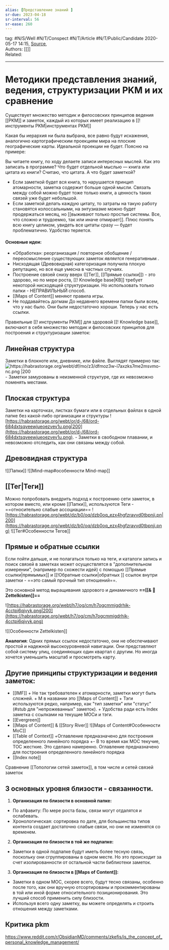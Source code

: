 ```yaml
---
alias: [Представление знаний ]  
sr-due: 2023-04-18
sr-interval: 56
sr-ease: 260
---
```

tag: #N/S/Well   #N/T/Conspect #N/T/Article  #N/T/Public/Candidate 
2020-05-17 14:15, [Source](https://ru.wikipedia.org/wiki/%D0%9F%D1%80%D0%B5%D0%B4%D1%81%D1%82%D0%B0%D0%B2%D0%BB%D0%B5%D0%BD%D0%B8%D0%B5_%D0%B7%D0%BD%D0%B0%D0%BD%D0%B8%D0%B9),  
Authors: [[]]   
Related:  

---

# Методики представления знаний, ведения, структуризации PKM и их сравнение
Существует множество методик и филосовских принципов ведения [[PKM]] и заметок, каждый из которых имеет реализацию в [[! инструменты PKM|инструментах PKM]]

Какая бы иерархия ни была выбрана, все равно будут искажения, аналогично картографическим проекциям мира на плоские географические карты. Идеальной проекции не будет. Поясню на примере:

Вы читаете книгу, по ходу делаете записи интересных мыслей. Как это записать в программе? Что будет отдельной мыслью — книга или цитата из книги? Считаю, что цитата. А что будет заметкой?

-   Если заметкой будет вся книга, то нарушается принцип атомарности, заметка содержит больше одной мысли. Связать между собой можно будет тоже только книги, а ценность таких связей уже будет небольшой.
-   Если заметкой делать каждую цитату, то затраты на такую работу становятся колоссальными, на энтузиазме можно будет продержаться месяц, но [[выживают только простые системы. Все, что сложно и трудоемко, так или иначе отмирает]]. Плюс понять всю книгу целиком, увидеть все цитаты сразу — будет проблематично. Удобство теряется.

#### Основные идеи:

- «Обработка»: реорганизация / повторное обобщение / переосмысление существующих заметок _является_ генеративным .
- Нисходящая (Древовидная) категоризация получила плохую репутацию, но все еще умесна в частных случаях.
- Построение связей снизу вверх ([[Тег]], [[Прямые ссылки]]) - это здорово, но по мере роста, [[! Knowledge base|KB]] требует некоторой нисходящей структуризации. Но использовать только папки - НЕПРАВИЛЬНЫЙ способ.
- [[Maps of Content]] меняют правила игры.
- Не поддавайтесь догмам
До недавнего времени папки были всем, что у нас было. Они были недостаточно хороши. Теперь у нас есть ссылки. 

Правильные [[! инструменты PKM]] для здоровой [[! Knowledge base]], включают в себя множество методик и филосовских принципов для построения и структуризации заметок:

## Линейная структура
Заметки в блокноте или, дневнике, или файле. Выглядят примерно так:
![https://habrastorage.org/webt/df/mo/z3/dfmoz3w-i7axzks7me2msvmo-nc.png |200 ](https://habrastorage.org/webt/df/mo/z3/dfmoz3w-i7axzks7me2msvmo-nc.png)
\- Заметки замурованы в неизменной структуре, где их невозможно поменять местами.

## Плоская структура
Заметки на карточках, листках бумаги или в отдельных файлах в одной папке
без какой-либо организации и структуры 
 ![https://habrastorage.org/webt/or/d-/68/ord-684dxtsqveewjueoezvev1u.png|200](https://habrastorage.org/webt/or/d-/68/ord-684dxtsqveewjueoezvev1u.png).
\- Заметки в свободном плавании, и невозможно отследить, как они связаны между собой.

## Древовидная структура
![[Папки]] ![[Mind-map#особенности Mind-map]]


## [[Тег|Теги]] 
Можно попробовать внедрить подход к построению сети заметок, в котором вместо, или кроме [[Папки]], используются Теги - ==относительно слабые ассоциации==
![https://habrastorage.org/webt/dz/b0/oq/dzb0oq_ezx4hgfzravvd0tbpnji.pn|200](https://habrastorage.org/webt/dz/b0/oq/dzb0oq_ezx4hgfzravvd0tbpnji.png)
![[Тег#Особенности Тегов]]

## Прямые  и обратные ссылки 
Если пойти дальше, и не полагаться только на теги, и каталоги 
запись и поиск связей в заметках может осуществлятся в "дополнительном измерении", (например по схожести идей) с помощью [[Прямые ссылки|прямымых]] и [[!Обратные ссылки|обратных ]] ссылок внутри заметки - ==это самый прочный тип отношений==.

Это основной метод выращивания здорового и динамичного **==[[& 🌲️Zettelkisten]]==**

![https://habrastorage.org/webt/h7/og/cm/h7ogcmmigdrhik-4cctpi6qjvyk.png|200](https://habrastorage.org/webt/h7/og/cm/h7ogcmmigdrhik-4cctpi6qjvyk.png)

![[Особенности Zettelkisten]]

**Аналогия**: Одних прямых ссылок недостаточно, они не обеспечивают простой и надежной высокоуровневой навигации. Они представляют собой систему улиц, соединяющих один квартал с 
другим. Но иногда хочется уменьшить масштаб и просмотреть карту.

## Другие принципы  структуризации и ведения заметок:
- [[IMF]] 
	\+ Не так требователен к атомарности, заметки могут быть сложней.
	\+ M в названии это [[Maps of Content]] 
	\+ Тэги используются редко, например, как "тип заметки" или "статус" (#stub для "непрожеванных" заметок).
	\+ Удобства ради есть Index заметка с ссылками на текущие MOCи и тэги.
- [[Evergreen]]
- [[Maps of Content]] & [[Story River]]
	![[Maps of Content#Особенности MoC]]
- [[Table of Context]]
\+Оглавление предназначено для построения определенного линейного порядка
\+- В то время как MOC текучие, TOC жесткие. Это сделано намеренно. Оглавление предназначено для построения определенного линейного порядка
- [[Index note]]
 
Сравнение [[Топологии сетей заметок]], в том числе и сетей связей заметок 
 

 ## 3 основных уровня близости - связанности.
 1. **Организация по близости в основной папке:**  
- По алфавиту: По мере роста базы, связи могут отдалятся и ослабевать.
- Хронологическая: сортировка по дате, для большинства типов контента создает достаточно слабые связи, но они не изменятся со временем.

 2. **Организация по близости в той же подпапке:**
-   Заметки в одной подпапке будут иметь более тесную связь, поскольку они сгруппированы в одном месте. Но это происходит за счет изолированности от остальной части библиотеки заметок.

3. **Организация по близости в [[Maps of Content]]:**
- Заметки в одном MOC, скорее всего, будут тесно связаны, особенно после того, как они вручную отсортированы и прокомментированы  в той или иной форме относительного позиционирования. Это лучший способ применить силу близости.
- Используя всего одну заметку, вы можете определять и строить отношения между заметками.

## Критика pkm
https://www.reddit.com/r/ObsidianMD/comments/zkefis/is_the_concept_of_personal_knowledge_management/